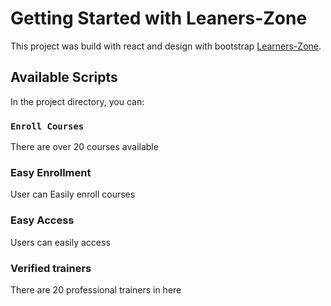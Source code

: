 # Getting Started with Leaners-Zone

This project was build with react and design with bootstrap [Learners-Zone](https://learners-zone.netlify.app/courses).

## Available Scripts

In the project directory, you can:

### `Enroll Courses`

There are over 20 courses available

### Easy Enrollment

User can Easily enroll courses

### Easy Access

Users can easily access

### Verified trainers

There are 20 professional trainers in here
